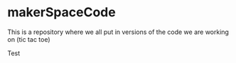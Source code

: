 # makerSpaceCode
This is a repository where we all put in versions of the code we are working on  (tic tac toe)


Test